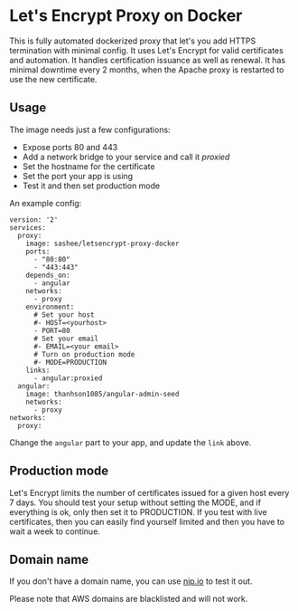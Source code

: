 # Let's Encrypt Proxy on Docker

This is fully automated dockerized proxy that let's you add HTTPS termination with minimal config.
It uses Let's Encrypt for valid certificates and automation. It handles certification issuance as well as renewal.
It has minimal downtime every 2 months, when the Apache proxy is restarted to use the new certificate.

## Usage

The image needs just a few configurations:

* Expose ports 80 and 443
* Add a network bridge to your service and call it _proxied_
* Set the hostname for the certificate
* Set the port your app is using
* Test it and then set production mode

An example config:

```
version: '2'
services:
  proxy:
    image: sashee/letsencrypt-proxy-docker
    ports:
      - "80:80"
      - "443:443"
    depends_on:
      - angular
    networks:
      - proxy
    environment:
      # Set your host
      #- HOST=<yourhost>
      - PORT=80
      # Set your email
      #- EMAIL=<your email>
      # Turn on production mode
      #- MODE=PRODUCTION
    links:
      - angular:proxied
  angular:
    image: thanhson1085/angular-admin-seed
    networks:
      - proxy
networks:
  proxy:
```

Change the `angular` part to your app, and update the `link` above.

## Production mode

Let's Encrypt limits the number of certificates issued for a given host every 7 days.
You should test your setup without setting the MODE, and if everything is ok, only then set it to PRODUCTION.
If you test with live certificates, then you can easily find yourself limited and then you have to wait a week to continue.

## Domain name

If you don't have a domain name, you can use [nip.io](http://nip.io) to test it out.

Please note that AWS domains are blacklisted and will not work.
